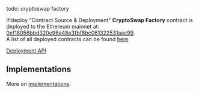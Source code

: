 todo: cryptoswap factory

!!!deploy "Contract Source & Deployment"
    **CryptoSwap Factory** contract is deployed to the Ethereum mainnet at: [0xf18056bbd320e96a48e3fbf8bc061322531aac99](https://etherscan.io/address/0xf18056bbd320e96a48e3fbf8bc061322531aac99#code).  
    A list of all deployed contracts can be found [here](../references/deployed-contracts.md#pool-factory).


[Deployment API](./deployer-api.md)


## **Implementations**

More on [implementations](./implementations.md).